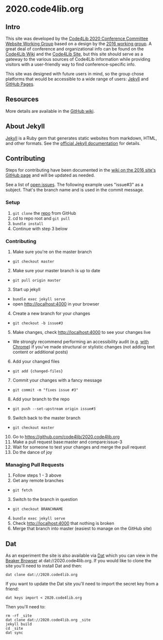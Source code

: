 # 2020.code4lib.org

## Intro

This site was developed by the [Code4Lib 2020 Conference Committee Website Working Group](https://wiki.code4lib.org/Code4Lib_2020_Conference_Committees#Website_Working_Group) based on a design by the [2016 working group](https://wiki.code4lib.org/2016_Conference_Committees#Website_Working_Group). A great deal of conference and organizational info can be found on the [Code4Lib Wiki](https://wiki.code4lib.org/Main_Page) and the [Code4Lib Site](https://code4lib.org), but this site should serve as a gateway to the various sources of Code4Lib information while providing visitors with a user-friendly way to find conference-specific info.

This site was designed with future users in mind, so the group chose platforms that would be accessible to a wide range of users: [Jekyll](https://jekyllrb.com) and [GitHub Pages](https://pages.github.com).

## Resources

More details are available in the [GitHub wiki](https://github.com/code4lib/2020.code4lib.org/wiki).

## About Jekyll

[Jekyll](https://jekyllrb.com) is a Ruby gem that generates static websites from markdown, HTML, and other formats. See the [official Jekyll documentation](https://jekyllrb.com/docs/home/) for details.

## Contributing

Steps for contributing have been documented in the [wiki on the 2016 site's GitHub page](https://github.com/code4lib/2016.code4lib.org/wiki) and will be updated as needed.

See a list of [open issues](https://github.com/code4lib/2020.code4lib.org/issues). The following example uses "issue#3" as a subject. That's the branch name and is used in the commit message.

### Setup

1. ```git clone``` the [repo](https://github.com/code4lib/2020.code4lib.org) from GitHub
2. cd to repo root and ```git pull```
3. ```bundle install```
4. Continue with step 3 below

### Contributing

1. Make sure you're on the master branch
  * ```git checkout master```
2. Make sure your master branch is up to date
  * ```git pull origin master```
3. Start up jekyll
  * ```bundle exec jekyll serve```
  * open [http://localhost:4000](http://localhost:4000) in your browser
4. Create a new branch for your changes
  * ```git checkout -b issue#3```
5. Make changes, check [http://localhost:4000](http://localhost:4000) to see your changes live
  * We strongly recommend performing an accessibility audit (e.g. [with Chrome](https://developers.google.com/web/tools/chrome-devtools/accessibility/reference)) if you've made structural or stylistic changes (not adding text content or additional posts)
6. Add your changed files
  * ```git add {changed-files}```
7. Commit your changes with a fancy message
  * ```git commit -m "fixes issue #3"```
8. Add your branch to the repo
  * ```git push --set-upstream origin issue#3```
9. Switch back to the master branch
  * ```git checkout master```
10. Go to https://github.com/code4lib/2020.code4lib.org
11. Make a pull request base:master and compare:issue-3
12. Wait for someone to test your changes and merge the pull request
13. Do the dance of joy

### Managing Pull Requests

1. Follow steps 1 - 3 above
2. Get any remote branches
  * ```git fetch```
3. Switch to the branch in question
  * ```git checkout BRANCHNAME```
4. ```bundle exec jekyll serve```
5. Check [http://localhost:4000](http://localhost:4000) that nothing is broken
6. Merge that branch into master (easiest to manage on the GitHub site)

## Dat

As an experiment the site is also available via [Dat](https://datproject.org/) which you can view
in the [Beaker Browser](https://beakerbrowser.com/) at dat://2020.code4lib.org.
If you would like to clone the site you'll need to install Dat and then:

    dat clone dat://2020.code4lib.org

If you want to update the Dat site you'll need to import the secret key from a
friend:

    dat keys import < 2020.code4lib.org

Then you'll need to:

    rm -rf _site
    dat clone dat://2020.code4lib.org _site
    jekyll build
    cd _site
    dat sync
